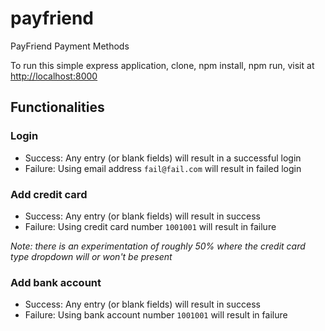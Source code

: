 payfriend
===========

PayFriend Payment Methods

To run this simple express application, clone, npm install, npm run, visit at [http://localhost:8000](http://localhost:8000)

## Functionalities

### Login

- Success: Any entry (or blank fields) will result in a successful login
- Failure: Using email address `fail@fail.com` will result in failed login

### Add credit card

- Success: Any entry (or blank fields) will result in success
- Failure: Using credit card number `1001001` will result in failure

_Note: there is an experimentation of roughly 50% where the credit card type dropdown will or won't be present_

### Add bank account

- Success: Any entry (or blank fields) will result in success
- Failure: Using bank account number `1001001` will result in failure
